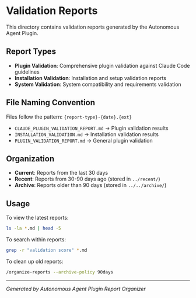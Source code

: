 # Validation Reports

This directory contains validation reports generated by the Autonomous Agent Plugin.

## Report Types

- **Plugin Validation**: Comprehensive plugin validation against Claude Code guidelines
- **Installation Validation**: Installation and setup validation reports
- **System Validation**: System compatibility and requirements validation

## File Naming Convention

Files follow the pattern: `{report-type}-{date}.{ext}`

- `CLAUDE_PLUGIN_VALIDATION_REPORT.md` → Plugin validation results
- `INSTALLATION_VALIDATION.md` → Installation validation results
- `PLUGIN_VALIDATION_REPORT.md` → General plugin validation

## Organization

- **Current**: Reports from the last 30 days
- **Recent**: Reports from 30-90 days ago (stored in `../recent/`)
- **Archive**: Reports older than 90 days (stored in `../../archive/`)

## Usage

To view the latest reports:
```bash
ls -la *.md | head -5
```

To search within reports:
```bash
grep -r "validation score" *.md
```

To clean up old reports:
```bash
/organize-reports --archive-policy 90days
```

---
*Generated by Autonomous Agent Plugin Report Organizer*
